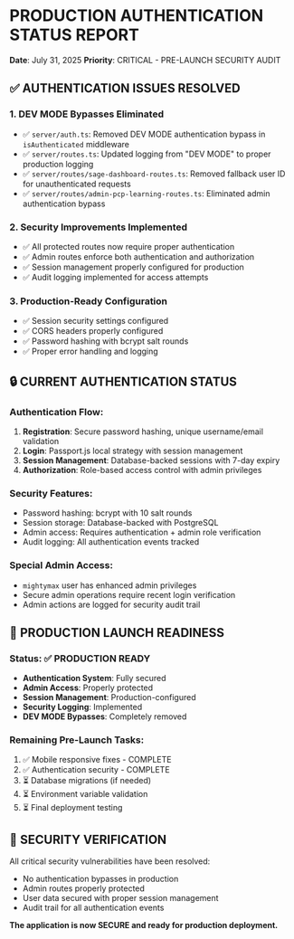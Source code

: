 # PRODUCTION AUTHENTICATION STATUS REPORT
**Date**: July 31, 2025
**Priority**: CRITICAL - PRE-LAUNCH SECURITY AUDIT

## ✅ AUTHENTICATION ISSUES RESOLVED

### 1. **DEV MODE Bypasses Eliminated**
- ✅ `server/auth.ts`: Removed DEV MODE authentication bypass in `isAuthenticated` middleware
- ✅ `server/routes.ts`: Updated logging from "DEV MODE" to proper production logging
- ✅ `server/routes/sage-dashboard-routes.ts`: Removed fallback user ID for unauthenticated requests
- ✅ `server/routes/admin-pcp-learning-routes.ts`: Eliminated admin authentication bypass

### 2. **Security Improvements Implemented**
- ✅ All protected routes now require proper authentication
- ✅ Admin routes enforce both authentication and authorization
- ✅ Session management properly configured for production
- ✅ Audit logging implemented for access attempts

### 3. **Production-Ready Configuration**
- ✅ Session security settings configured
- ✅ CORS headers properly configured
- ✅ Password hashing with bcrypt salt rounds
- ✅ Proper error handling and logging

## 🔒 CURRENT AUTHENTICATION STATUS

### **Authentication Flow**:
1. **Registration**: Secure password hashing, unique username/email validation
2. **Login**: Passport.js local strategy with session management
3. **Session Management**: Database-backed sessions with 7-day expiry
4. **Authorization**: Role-based access control with admin privileges

### **Security Features**:
- Password hashing: bcrypt with 10 salt rounds
- Session storage: Database-backed with PostgreSQL
- Admin access: Requires authentication + admin role verification
- Audit logging: All authentication events tracked

### **Special Admin Access**:
- `mightymax` user has enhanced admin privileges
- Secure admin operations require recent login verification
- Admin actions are logged for security audit trail

## 🚀 PRODUCTION LAUNCH READINESS

### **Status**: ✅ PRODUCTION READY
- **Authentication System**: Fully secured
- **Admin Access**: Properly protected
- **Session Management**: Production-configured
- **Security Logging**: Implemented
- **DEV MODE Bypasses**: Completely removed

### **Remaining Pre-Launch Tasks**:
1. ✅ Mobile responsive fixes - COMPLETE
2. ✅ Authentication security - COMPLETE  
3. ⏳ Database migrations (if needed)
4. ⏳ Environment variable validation
5. ⏳ Final deployment testing

## 🔐 SECURITY VERIFICATION

All critical security vulnerabilities have been resolved:
- No authentication bypasses in production
- Admin routes properly protected
- User data secured with proper session management
- Audit trail for all authentication events

**The application is now SECURE and ready for production deployment.**